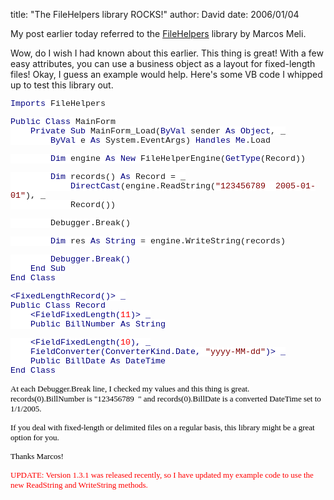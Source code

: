 
title: "The FileHelpers library ROCKS!"
author: David
date: 2006/01/04

<p>My post earlier today referred to the <a href="http://filehelpers.sourceforge.net/">FileHelpers</a> library by Marcos Meli.</p>
<p>Wow, do I wish I had known about this earlier. This thing is great! With a few easy attributes, you can use a business object as a layout for fixed-length files! Okay, I guess an example would help. Here's some VB code I whipped up to test this library out.</p>
<p>

</p><p class="MsoNormal" style=""><span style="background: white none repeat scroll 0% 50%; font-size: 10pt; font-family: &quot;Courier New&quot;; color: navy; -moz-background-clip: -moz-initial; -moz-background-origin: -moz-initial; -moz-background-inline-policy: -moz-initial;">Imports</span><span style="background: white none repeat scroll 0% 50%; font-size: 10pt; font-family: &quot;Courier New&quot;; -moz-background-clip: -moz-initial; -moz-background-origin: -moz-initial; -moz-background-inline-policy: -moz-initial;"> FileHelpers<o:p></o:p></span></p>









<p class="MsoNormal" style=""><span style="background: white none repeat scroll 0% 50%; font-size: 10pt; font-family: &quot;Courier New&quot;; color: navy; -moz-background-clip: -moz-initial; -moz-background-origin: -moz-initial; -moz-background-inline-policy: -moz-initial;">Public</span><span style="background: white none repeat scroll 0% 50%; font-size: 10pt; font-family: &quot;Courier New&quot;; -moz-background-clip: -moz-initial; -moz-background-origin: -moz-initial; -moz-background-inline-policy: -moz-initial;"> <span style="color: navy;">Class</span> MainForm<br><span style="">&nbsp;&nbsp;&nbsp; </span><span style="color: navy;">Private</span> <span style="color: navy;">Sub</span>
MainForm_Load(<span style="color: navy;">ByVal</span> sender <span style="color: navy;">As</span> <span style="color: navy;">Object</span>, _<br><span style="">&nbsp;&nbsp;&nbsp;&nbsp;&nbsp;&nbsp;&nbsp; </span><span style="color: navy;">ByVal</span> e <span style="color: navy;">As</span>
System.EventArgs) <span style="color: navy;">Handles</span> <span style="color: navy;">Me</span>.Load<o:p><br></o:p></span></p>



<p class="MsoNormal" style=""><span style="background: white none repeat scroll 0% 50%; font-size: 10pt; font-family: &quot;Courier New&quot;; -moz-background-clip: -moz-initial; -moz-background-origin: -moz-initial; -moz-background-inline-policy: -moz-initial;"><span style="">&nbsp;&nbsp;&nbsp;&nbsp;&nbsp;&nbsp;&nbsp; </span><span style="color: navy;">Dim</span> engine <span style="color: navy;">As</span> <span style="color: navy;">New</span> FileHelperEngine(<span style="color: navy;">GetType</span>(Record))<o:p><br></o:p></span></p>







<p class="MsoNormal" style=""><span style="background: white none repeat scroll 0% 50%; font-size: 10pt; font-family: &quot;Courier New&quot;; -moz-background-clip: -moz-initial; -moz-background-origin: -moz-initial; -moz-background-inline-policy: -moz-initial;"><span style="">&nbsp;&nbsp;&nbsp;&nbsp;&nbsp;&nbsp;&nbsp; </span><span style="color: navy;">Dim</span> records() <span style="color: navy;">As</span>
Record = _<br><span style="">&nbsp;&nbsp;&nbsp;&nbsp;&nbsp;&nbsp;&nbsp;&nbsp;&nbsp;&nbsp;&nbsp; </span><span style="color: navy;">DirectCast</span>(engine.ReadString(<span style="color: maroon;">"123456789<span style="">&nbsp; </span>2005-01-01"</span>), _<br><span style="">&nbsp;&nbsp;&nbsp;&nbsp;&nbsp;&nbsp;&nbsp;&nbsp;&nbsp;&nbsp;&nbsp;
</span>Record())<o:p> <br></o:p></span></p>



<p class="MsoNormal" style=""><span style="background: white none repeat scroll 0% 50%; font-size: 10pt; font-family: &quot;Courier New&quot;; -moz-background-clip: -moz-initial; -moz-background-origin: -moz-initial; -moz-background-inline-policy: -moz-initial;"><span style="">&nbsp;&nbsp;&nbsp;&nbsp;&nbsp;&nbsp;&nbsp;
</span>Debugger.Break()<o:p><br></o:p></span></p>



<p class="MsoNormal" style=""><span style="background: white none repeat scroll 0% 50%; font-size: 10pt; font-family: &quot;Courier New&quot;; -moz-background-clip: -moz-initial; -moz-background-origin: -moz-initial; -moz-background-inline-policy: -moz-initial;"><span style="">&nbsp;&nbsp;&nbsp;&nbsp;&nbsp;&nbsp;&nbsp; </span><span style="color: navy;">Dim</span> res <span style="color: navy;">As</span> <span style="color: navy;">String</span> = engine.WriteString(records)<o:p><br></o:p></span></p>





<p class="MsoNormal" style=""><span style="background: white none repeat scroll 0% 50%; font-size: 10pt; font-family: &quot;Courier New&quot;; color: navy; -moz-background-clip: -moz-initial; -moz-background-origin: -moz-initial; -moz-background-inline-policy: -moz-initial;"><span style="">&nbsp;&nbsp;&nbsp;&nbsp;&nbsp;&nbsp;&nbsp;
</span>Debugger.Break()<br><span style="">&nbsp;&nbsp;&nbsp; </span><span style="color: navy;">End</span> <span style="color: navy;">Sub</span><br>End</span><span style="background: white none repeat scroll 0% 50%; font-size: 10pt; font-family: &quot;Courier New&quot;; -moz-background-clip: -moz-initial; -moz-background-origin: -moz-initial; -moz-background-inline-policy: -moz-initial;"> <span style="color: navy;">Class<o:p></o:p></span></span></p>













<p class="MsoNormal" style=""><span style="background: white none repeat scroll 0% 50%; font-size: 10pt; font-family: &quot;Courier New&quot;; color: navy; -moz-background-clip: -moz-initial; -moz-background-origin: -moz-initial; -moz-background-inline-policy: -moz-initial;"><o:p></o:p>&lt;FixedLengthRecord()&gt; _<br>Public</span><span style="background: white none repeat scroll 0% 50%; font-size: 10pt; font-family: &quot;Courier New&quot;; color: navy; -moz-background-clip: -moz-initial; -moz-background-origin: -moz-initial; -moz-background-inline-policy: -moz-initial;"> <span style="color: navy;">Class</span> Record<o:p></o:p><br><span style="">&nbsp;&nbsp;&nbsp;
</span>&lt;FieldFixedLength(<span style="color: red;">11</span>)&gt; _<br><span style="">&nbsp;&nbsp;&nbsp; </span><span style="color: navy;">Public</span> BillNumber <span style="color: navy;">As</span> <span style="color: navy;">String</span><o:p> <br></o:p></span></p>







<p class="MsoNormal"><span style="background: white none repeat scroll 0% 50%; font-size: 10pt; font-family: &quot;Courier New&quot;; color: navy; -moz-background-clip: -moz-initial; -moz-background-origin: -moz-initial; -moz-background-inline-policy: -moz-initial;"><span style="">&nbsp;&nbsp;&nbsp;
</span>&lt;FieldFixedLength(<span style="color: red;">10</span>), _<br><span style="">&nbsp;&nbsp;&nbsp;
</span>FieldConverter(ConverterKind.Date, <span style="color: maroon;">"yyyy-MM-dd"</span>)&gt;
_<br><span style="">&nbsp;&nbsp;&nbsp; </span><span style="color: navy;">Public</span> BillDate <span style="color: navy;">As</span>
DateTime<br>End</span><span style="background: white none repeat scroll 0% 50%; font-size: 10pt; font-family: &quot;Courier New&quot;; -moz-background-clip: -moz-initial; -moz-background-origin: -moz-initial; -moz-background-inline-policy: -moz-initial;"> <span style="color: navy;">Class</span></span><span style="font-family: &quot;Courier New&quot;;"><o:p></o:p></span></p>


<p><span style="font-size: 11px; color: black; font-family: Courier New; background-color: transparent;"><span style="font-size: 11px; color: blue; font-family: Courier New; background-color: transparent;"><font color="#000000" face="Verdana" size="2">At each Debugger.Break line, I checked my values and this thing is great. records(0).BillNumber is "123456789&nbsp; " and records(0).BillDate is a converted&nbsp;DateTime set to 1/1/2005.</font></span></span></p>
<p><span style="font-size: 11px; color: black; font-family: Courier New; background-color: transparent;"><span style="font-size: 11px; color: blue; font-family: Courier New; background-color: transparent;"><font color="#000000" face="Verdana" size="2">If you deal with fixed-length or delimited files on a regular basis, this library might be a great option for you.</font></span></span></p>
<p><span style="font-size: 11px; color: black; font-family: Courier New; background-color: transparent;"><span style="font-size: 11px; color: blue; font-family: Courier New; background-color: transparent;"><font color="#000000" face="Verdana" size="2">Thanks Marcos!</font></span></span></p><p><span style="font-size: 11px; color: black; font-family: Courier New; background-color: transparent;"><span style="font-size: 11px; color: blue; font-family: Courier New; background-color: transparent;"><font color="#000000" face="Verdana" size="2"><font color="#ff0000">UPDATE: Version 1.3.1 was released recently, so I have updated my example code to use the new ReadString and WriteString methods.</font><br></font></span></span></p>
